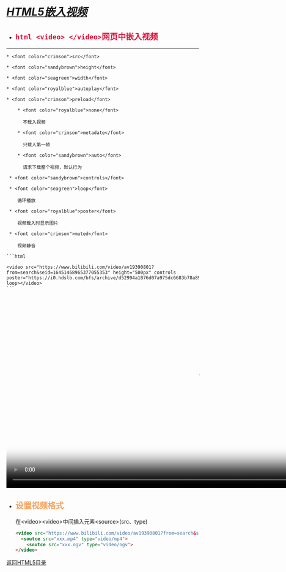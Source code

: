 # ***<u>HTML5嵌入视频</u>***

* ## <font color="crimson"> ```html <video> </video>```网页中嵌入视频</font>
----------------------------------------------------
    * <font color="crimson">src</font>
    
    * <font color="sandybrown">height</font>
     
    * <font color="seagreen">width</font>
     
    * <font color="royalblue">autoplay</font>
     
    * <font color="crimson">preload</font>
    
        * <font color="royalblue">none</font>
    
          不载入视频
    
        * <font color="crimson">metadate</font>
    
          只载入第一帧
    
        * <font color="sandybrown">auto</font>
    
          请求下载整个视频，默认行为
    
     * <font color="sandybrown">controls</font>
    
     * <font color="seagreen">loop</font>
    
        循环播放
    
     * <font color="royalblue">poster</font>
    
        视频载入时显示图片
    
     * <font color="crimson">muted</font>
    
        视频静音
    
    ```html
    
    <video src="https://www.bilibili.com/video/av19390801?from=search&seid=16451468965377055353" height="500px" controls poster="https://i0.hdslb.com/bfs/archive/d52994a1876d07a975dc6683b78a898d9b581208.png"  loop></video>
    ```

<video src="http://cn-bj2-cc-bcache-06.acgvideo.com/upgcxcode/81/16/31621681/31621681-1-6.mp4?e=ig8euxZM2rNcNbRM7WdVhoM17wUVhwdEto8g5X10ugNcXBB_&deadline=1563078845&gen=playurl&nbs=1&oi=2093864051&os=bcache&platform=html5&trid=592534ae770e4e73a4c75c4870eec40a&uipk=5&upsig=e4230bff4668978c87ad935f485f04c3&uparams=e,deadline,gen,nbs,oi,os,platform,trid,uipk&mid=0" height="500px" controls poster="./img/chunfeng.png" loop></video>

* ## <font color="sandybrown">设置视频格式</font>

  在\<video>\<video>中间插入元素\<source>(src、type)

  ```html
  <video src="https://www.bilibili.com/video/av19390801?from=search&seid=16451468965377055353" height="500px" controls poster="https://i0.hdslb.com/bfs/archive/d52994a1876d07a975dc6683b78a898d9b581208.png"  loop>
  	<soutce src="xxx.mp4" type="video/mp4">
      <soutce src="xxx.ogv" type="video/ogv">
  </video>
  ```

  

  





[返回HTML5目录](https://los23kgs.github.io/record/html/html.html)